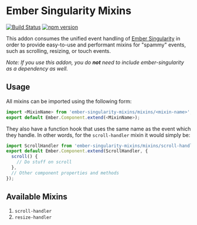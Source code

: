 # Ember Singularity Mixins

[![Build Status](https://travis-ci.org/trentmwillis/ember-singularity-mixins.svg?branch=master)](https://travis-ci.org/trentmwillis/ember-singularity-mixins)
[![npm version](https://badge.fury.io/js/ember-singularity-mixins.svg)](http://badge.fury.io/js/ember-singularity-mixins)

This addon consumes the unified event handling of [Ember Singularity](https://github.com/trentmwillis/ember-singularity)
in order to provide easy-to-use and performant mixins for "spammy" events, such
as scrolling, resizing, or touch events.

_Note: If you use this addon, you do **not** need to include ember-singularity
as a dependency as well._

## Usage

All mixins can be imported using the following form:

```js
import <MixinName> from 'ember-singularity-mixins/mixins/<mixin-name>';
export default Ember.Component.extend(<MixinName>);
```

They also have a function hook that uses the same name as the event which they
handle. In other words, for the `scroll-handler` mixin it would simply be:

```js
import ScrollHandler from 'ember-singularity-mixins/mixins/scroll-handler';
export default Ember.Component.extend(ScrollHandler, {
  scroll() {
    // Do stuff on scroll
  },
  // Other component properties and methods
});
```

## Available Mixins

1. `scroll-handler`
2. `resize-handler`
